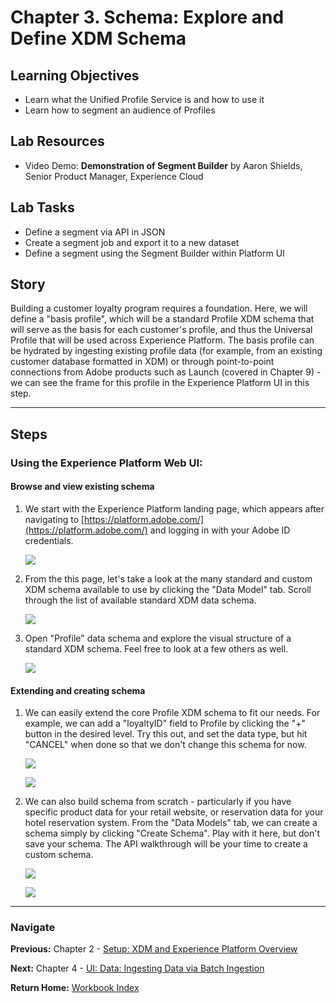 # Chapter 3. Schema: Explore and Define XDM Schema

## Learning Objectives

- Learn what the Unified Profile Service is and how to use it
- Learn how to segment an audience of Profiles

## Lab Resources

- Video Demo: **Demonstration of Segment Builder** by Aaron Shields, Senior Product Manager, Experience Cloud

## Lab Tasks

- Define a segment via API in JSON
- Create a segment job and export it to a new dataset
- Define a segment using the Segment Builder within Platform UI

## Story

Building a customer loyalty program requires a foundation. Here, we will define a "basis profile", which will be a standard Profile XDM schema that will serve as the basis for each customer's profile, and thus the Universal Profile that will be used across Experience Platform. The basis profile can be hydrated by ingesting existing profile data (for example, from an existing customer database formatted in XDM) or through point-to-point connections from Adobe products such as Launch (covered in Chapter 9) - we can see the frame for this profile in the Experience Platform UI in this step.

---

## Steps

### Using the Experience Platform Web UI:

#### Browse and view existing schema

1. We start with the Experience Platform landing page, which appears after navigating to [https://platform.adobe.com/](https://platform.adobe.com/) and logging in with your Adobe ID credentials.

	![](../images/chapter-3/ui-1-home.png)

1. From the this page, let's take a look at the many standard and custom XDM schema available to use by clicking the "Data Model" tab. Scroll through the list of available standard XDM data schema.

	![](../images/chapter-3/ui-2-schema.png)

1. Open "Profile" data schema and explore the visual structure of a standard XDM schema. Feel free to look at a few others as well.

	![](../images/chapter-3/ui-3-profile.png)

#### Extending and creating schema

1. We can easily extend the core Profile XDM schema to fit our needs. For example, we can add a "loyaltyID" field to Profile by clicking the "+" button in the desired level. Try this out, and set the data type, but hit "CANCEL" when done so that we don't change this schema for now.

	![](../images/chapter-3/ui-4-addfield.png)

	![](../images/chapter-3/ui-4-addfield2.png)

1. We can also build schema from scratch - particularly if you have specific product data for your retail website, or reservation data for your hotel reservation system. From the "Data Models" tab, we can create a schema simply by clicking "Create Schema". Play with it here, but don't save your schema. The API walkthrough will be your time to create a custom schema.

	![](../images/chapter-3/ui-5-addschema.png)

	![](../images/chapter-3/ui-6-defineschema.png)


---

### Navigate

**Previous:** Chapter 2 - [Setup: XDM and Experience Platform Overview](chapter-2.md)

**Next:** Chapter 4 - [UI: Data: Ingesting Data via Batch Ingestion](chapter-4.md)

**Return Home:** [Workbook Index](../README.md)